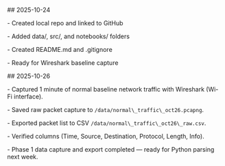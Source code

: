 \## 2025-10-24

\- Created local repo and linked to GitHub

\- Added data/, src/, and notebooks/ folders

\- Created README.md and .gitignore

\- Ready for Wireshark baseline capture



\## 2025-10-26

\- Captured 1 minute of normal baseline network traffic with Wireshark (Wi-Fi interface).

\- Saved raw packet capture to `/data/normal\_traffic\_oct26.pcapng`.

\- Exported packet list to CSV `/data/normal\_traffic\_oct26\_raw.csv`.

\- Verified columns (Time, Source, Destination, Protocol, Length, Info).

\- Phase 1 data capture and export completed — ready for Python parsing next week.




